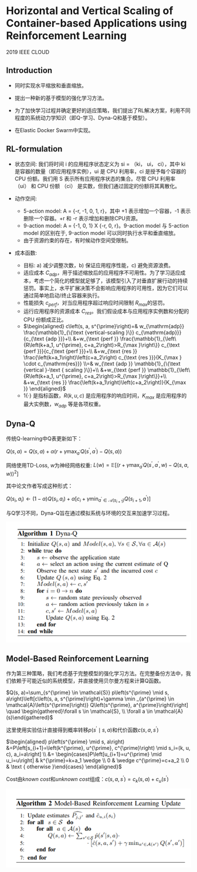 # Horizontal and Vertical Scaling of Container-based Applications using Reinforcement Learning

2019 IEEE CLOUD

## Introduction

* 同时实现水平缩放和垂直缩放。

* 提出一种新的基于模型的强化学习方法。

* 为了加快学习过程并确定更好的适应策略，我们提出了RL解决方案，利用不同程度的系统动力学知识（即Q-学习、Dyna-Q和基于模型）。

* 在Elastic Docker Swarm中实现。

## RL-formulation

* 状态空间: 我们将时间 i 的应用程序状态定义为 si = （ki， ui， ci），其中 ki 是容器的数量（即应用程序实例），ui 是 CPU 利用率，ci 是授予每个容器的 CPU 份额。我们用 S 表示所有应用程序状态的集合。尽管 CPU 利用率 （ui） 和 CPU 份额 （ci） 是实数，但我们通过固定的份额将其离散化。

* 动作空间: 
    * 5-action model: A = {-r, -1, 0, 1, r}，其中 +1 表示增加一个容器，-1 表示删除一个容器。+r 和 -r 表示增加和删除CPU资源。
    * 9-action model: A = {-1, 0, 1} X {-r, 0, r}。9-action model 与 5-action model 的区别在于, 9-action model 可以同时执行水平和垂直缩放。
    * 由于资源约束的存在，有时候动作空间受限制。

* 成本函数:
    * 目标: a) 减少调整次数，b) 保证应用程序性能，c) 避免资源浪费。
    * 适应成本 $C_{adp}$，用于描述缩放后的应用程序不可用性。为了学习适应成本，考虑一个简化的模型就足够了，该模型引入了对垂直扩展行动的持续惩罚。事实上，水平扩展决策不会影响应用程序的可用性，因为它们可以通过简单地启动/终止容器来执行。
    * 性能损失 $c_{perf}$，对当应用程序超过响应时间限制 $R_{max}$的惩罚。
    * 运行应用程序的资源成本 $C_{res}$。我们假设成本与应用程序实例数和分配的 CPU 份额成正比。
    * $\begin{aligned} c\left(s, a, s^{\prime}\right)=& w_{\mathrm{adp}} \frac{\mathbb{1}_{\{\text {vertical-scaling }\}} c_{\mathrm{adp}}}{c_{\text {adp }}}+\\ &+w_{\text {perf }} \frac{\mathbb{1}_{\left\{R\left(k+a_1, u^{\prime}, c+a_2\right)>R_{\max }\right\}} c_{\text {perf }}}{c_{\text {perf }}}+\\ &+w_{\text {res }} \frac{\left(k+a_1\right)\left(c+a_2\right) c_{\text {res }}}{K_{\max } \cdot c_{\mathrm{res}}} \\=& w_{\text {adp }} \mathbb{1}_{\{\text {vertical }-\text { scaling }\}}+\\ &+w_{\text {perf }} \mathbb{1}_{\left\{R\left(k+a_1, u^{\prime}, c+a_2\right)>R_{\max }\right\}}+\\ &+w_{\text {res }} \frac{\left(k+a_1\right)\left(c+a_2\right)}{K_{\max }} \end{aligned}$
    * $1\{ ·\}$ 是指标函数，$R(k, u, c)$ 是应用程序的响应时间，$K_{max}$ 是应用程序的最大实例数，$w_{adp}$ 等是各项权重。

## Dyna-Q

传统Q-learning中Q表更新如下：

$Q(s, a)=Q(s, a)+\alpha\left(r+\gamma \max _{a^{\prime}} Q\left(s^{\prime}, a^{\prime}\right)-Q\left(s, a\right)\right)$

网络使用TD-Loss, $w$为神经网络权重: $L(w)=\mathbb{E}\left[\left(r+\gamma \max _{a^{\prime}} Q\left(s^{\prime}, a^{\prime}, w\right)-Q(s, a, w)\right)^2\right]$

其中论文作者写成这种形式：

$Q\left(s_i, a_i\right) \leftarrow(1-\alpha) Q\left(s_i, a_i\right)+\alpha\left[c_i+\gamma \min _{a^{\prime} \in \mathcal{A}\left(s_{i+1}\right)} Q\left(s_{i+1}, a^{\prime}\right)\right]$

与Q学习不同，Dyna-Q旨在通过模拟系统与环境的交互来加速学习过程。

![Dyna-Q](./pics/note2/Snipaste_2022-11-09_21-32-46.png)

## Model-Based Reinforcement Learning

作为第三种策略，我们考虑基于完整模型的强化学习方法。在完整备份方法中，我们依赖于可能近似的系统模型，并直接使用贝尔曼方程来计算Q函数。

$Q(s, a)=\sum_{s^{\prime} \in \mathcal{S}} p\left(s^{\prime} \mid s, a\right)\left[c\left(s, a, s^{\prime}\right)+\gamma \min _{a^{\prime} \in \mathcal{A}\left(s^{\prime}\right)} Q\left(s^{\prime}, a^{\prime}\right)\right] \quad \begin{gathered}\forall s \in \mathcal{S}, \\ \forall a \in \mathcal{A}(s)\end{gathered}$

这里使用实验估计直接得到概率转移$p\left(s^{\prime} \mid s, a\right)$和代价函数$c\left(s, a, s^{\prime}\right)$

$\begin{aligned} p\left(s^{\prime} \mid s, a\right) &=P\left[s_{i+1}=\left(k^{\prime}, u^{\prime}, c^{\prime}\right) \mid s_i=(k, u, c), a_i=a\right] \\ &= \begin{cases}P\left[u_{i+1}=u^{\prime} \mid u_i=u\right] & k^{\prime}=k+a_1 \wedge \\ 0 & \wedge c^{\prime}=c+a_2 \\ 0 & \text { otherwise }\end{cases} \end{aligned}$


Cost由$known \ cost$和$unknown \ cost$组成：$c\left(s, a, s^{\prime}\right)=c_k(s, a)+c_u\left(s^{\prime}\right)$

![](./pics/note2/Snipaste_2022-11-09_21-57-12.png)




